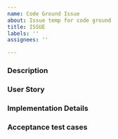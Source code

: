 ```yaml
---
name: Code Ground Issue
about: Issue temp for code ground
title: ISSUE
labels: ''
assignees: ''

---
```


### Description

### User Story

### Implementation Details

### Acceptance test cases
